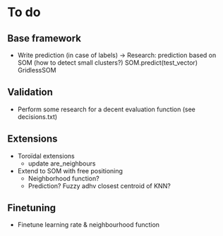 To do
=====

Base framework
--------------
 - Write prediction (in case of labels)
   -> Research: prediction based on SOM (how to detect small clusters?)
   SOM.predict(test_vector)
   GridlessSOM


Validation
----------
 - Perform some research for a decent evaluation function (see decisions.txt)


Extensions
----------
 - Toroïdal extensions
   - update are\_neighbours
 - Extend to SOM with free positioning
   - Neighborhood function?
   - Prediction? Fuzzy adhv closest centroid of KNN?


Finetuning
----------
 - Finetune learning rate & neighbourhood function
